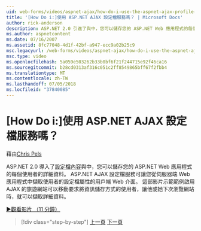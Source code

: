 ```yaml
---
uid: web-forms/videos/aspnet-ajax/how-do-i-use-the-aspnet-ajax-profile-services
title: '[How Do i:]使用 ASP.NET AJAX 設定檔服務嗎？ | Microsoft Docs'
author: rick-anderson
description: ASP.NET 2.0 引進了與中，您可以儲存您的 ASP.NET Web 應用程式的每個使用者的詳細資料的設定檔屬性。 允許 ASP.NET AJAX 設定檔服務...
ms.author: aspnetcontent
ms.date: 07/16/2007
ms.assetid: 8fc77048-4d1f-42bf-a947-ecc9a02b25c9
msc.legacyurl: /web-forms/videos/aspnet-ajax/how-do-i-use-the-aspnet-ajax-profile-services
msc.type: video
ms.openlocfilehash: 5a059e503262b33b0bf6f21f244715e92f46ca16
ms.sourcegitcommit: b28cd0313af316c051c2ff8549865bff67f2fbb4
ms.translationtype: MT
ms.contentlocale: zh-TW
ms.lasthandoff: 07/05/2018
ms.locfileid: "37840085"
---
```

<a name="how-do-i-use-the-aspnet-ajax-profile-services"></a>[How Do i:]使用 ASP.NET AJAX 設定檔服務嗎？
====================
藉由[Chris Pels](https://twitter.com/chrispels)

ASP.NET 2.0 導入了[設定檔內容](https://msdn.microsoft.com/library/at64shx3.aspx)與中，您可以儲存您的 ASP.NET Web 應用程式的每個使用者的詳細資料。 ASP.NET AJAX 設定檔服務可讓您從伺服器端 Web 應用程式中擷取使用者的設定檔屬性的用戶端 Web 介面。 這部影片示範範例啟用 AJAX 的旅遊網站可以移動要求將資訊儲存方式的使用者，讓他或她下次瀏覽網站時，就可以擷取詳細資料。

[&#9654;觀看影片 （11 分鐘）](https://channel9.msdn.com/Blogs/ASP-NET-Site-Videos/how-do-i-use-the-aspnet-ajax-profile-services)

> [!div class="step-by-step"]
> [上一頁](how-do-i-use-other-javascript-user-interface-libraries-with-aspnet-ajax.md)
> [下一頁](how-do-i-debug-aspnet-ajax-applications-using-visual-studio-2005.md)
